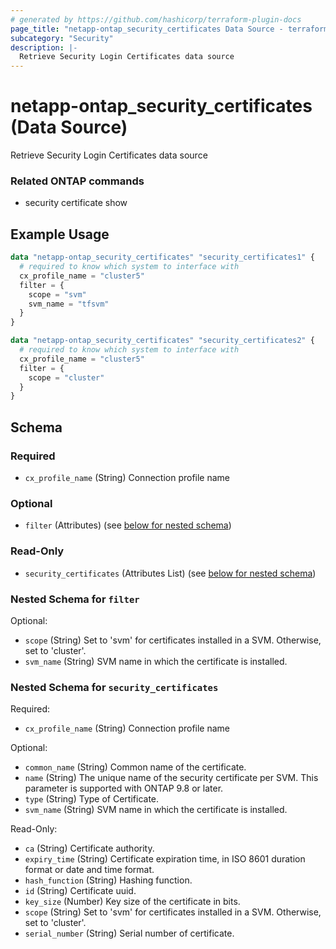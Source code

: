 ```yaml
---
# generated by https://github.com/hashicorp/terraform-plugin-docs
page_title: "netapp-ontap_security_certificates Data Source - terraform-provider-netapp-ontap"
subcategory: "Security"
description: |-
  Retrieve Security Login Certificates data source
---
```


# netapp-ontap_security_certificates (Data Source)

Retrieve Security Login Certificates data source

### Related ONTAP commands
* security certificate show

## Example Usage

```terraform
data "netapp-ontap_security_certificates" "security_certificates1" {
  # required to know which system to interface with
  cx_profile_name = "cluster5"
  filter = {
    scope = "svm"
    svm_name = "tfsvm"
  }
}

data "netapp-ontap_security_certificates" "security_certificates2" {
  # required to know which system to interface with
  cx_profile_name = "cluster5"
  filter = {
    scope = "cluster"
  }
}
```

<!-- schema generated by tfplugindocs -->
## Schema

### Required

- `cx_profile_name` (String) Connection profile name

### Optional

- `filter` (Attributes) (see [below for nested schema](#nestedatt--filter))

### Read-Only

- `security_certificates` (Attributes List) (see [below for nested schema](#nestedatt--security_certificates))

<a id="nestedatt--filter"></a>
### Nested Schema for `filter`

Optional:

- `scope` (String) Set to 'svm' for certificates installed in a SVM. Otherwise, set to 'cluster'.
- `svm_name` (String) SVM name in which the certificate is installed.


<a id="nestedatt--security_certificates"></a>
### Nested Schema for `security_certificates`

Required:

- `cx_profile_name` (String) Connection profile name

Optional:

- `common_name` (String) Common name of the certificate.
- `name` (String) The unique name of the security certificate per SVM. This parameter is supported with ONTAP 9.8 or later.
- `type` (String) Type of Certificate.
- `svm_name` (String) SVM name in which the certificate is installed.

Read-Only:

- `ca` (String) Certificate authority.
- `expiry_time` (String) Certificate expiration time, in ISO 8601 duration format or date and time format.
- `hash_function` (String) Hashing function.
- `id` (String) Certificate uuid.
- `key_size` (Number) Key size of the certificate in bits.
- `scope` (String) Set to 'svm' for certificates installed in a SVM. Otherwise, set to 'cluster'.
- `serial_number` (String) Serial number of certificate.
